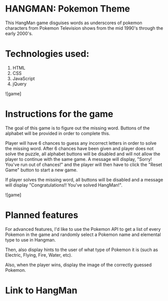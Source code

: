 # HANGMAN: Pokemon Theme

This HangMan game disguises words as underscores of pokemon characters from Pokemon Television shows from the mid 1990's through the early 2000's.

# Technologies used:
1. HTML
2. CSS
3. JavaScript
4. jQuery



![game]
# Instructions for the game
The goal of this game is to figure out the missing word. Buttons of the alphabet will be provided in order to complete this.

Player will have 6 chances to guess any incorrect letters in order to solve the missing word. After 6 chances have been given and player does not solve the puzzle, all alphabet buttons will be disabled and will not allow the player to continue with the same game. A message will display, "Sorry! You've run out of chances!" and the player will then have to click the "Reset Game" button to start a new game.  

If player solves the missing word, all buttons will be disabled and a message will display "Congratulations!! You've solved HangMan!".

![game]

# Planned features

For advanced features, I'd like to use the Pokemon API to get a list of every Pokemon in the game and randomly select a Pokemon name and elemental type to use in Hangman.

Then, also display hints to the user of what type of Pokemon it is (such as Electric, Flying, Fire, Water, etc).

Also, when the player wins, display the image of the correctly guessed Pokemon.
# Link to HangMan
